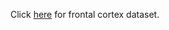 Click [here](https://drive.google.com/file/d/185ZVWkTPG0MpXSl6ZHyDMXgifZlLwHnh/view?usp=drive_link) for frontal cortex dataset.
